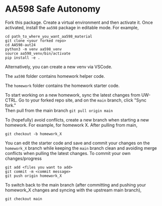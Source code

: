 # AA598 Safe Autonomy

Fork this package.
Create a virtual environment and then activate it. Once activated, install the `aa598` package in editable mode. For example,
```
cd path_to_where_you_want_aa598_material
git clone <your forked repo>
cd AA598-aut24
python3 -m venv aa598_venv
source aa598_venv/bin/activate
pip install -e .
```
Alternatively, you can create a new venv via VSCode.

The `aa598` folder contains homework helper code.

The `homework` folder contains the homework starter code.

To start working on a new homework, sync the latest changes from UW-CTRL. Go to your forked repo site, and on the `main` branch, click "Sync fork."  
Then pull from the main branch
```git pull origin main```

To (hopefully) avoid conflicts, create a new branch when starting a new homework. For example, for homework X. After pulling from main,
```
git checkout -b homework_X
```
You can edit the starter code and save and commit your changes on the `homework_X` branch while keeping the `main` branch clean and avoiding merge conflicts when pulling the latest changes.
To commit your own changes/progress

```
git add <files you want to add>
git commit -m <commit message>
git push origin homework_X
```

To switch back to the main branch (after committing and pushing your homework_X changes and syncing with the upstream main branch),

```
git checkout main
```



